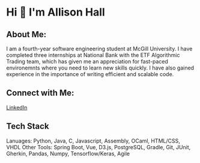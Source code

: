# Hi 👋 I'm Allison Hall

## About Me:
I am a fourth-year software engineering student at McGill University. I have completed three internships at National Bank with the ETF Algorithmic Trading team, which has given me an appreciation for fast-paced environemnts where you need to learn new skills quickly. I have also gained experience in the importance of writing efficient and scalable code.

## Connect with Me:
[LinkedIn](https://www.linkedin.com/in/allison-hall1/)

## Tech Stack
Lanuages: Python, Java, C, Javascript, Assembly, OCaml, HTML/CSS, VHDL
Other Tools: Spring Boot, Vue, D3.js, PostgreSQL, Gradle, Git, JUnit, Gherkin, Pandas, Numpy, Tensorflow/Keras, Agile
